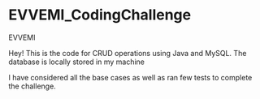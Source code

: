 # EVVEMI_CodingChallenge
EVVEMI

Hey!
This is the code for CRUD operations using Java and MySQL. The database is locally stored in my machine

I have considered all the base cases as well as ran few tests to complete the challenge.
